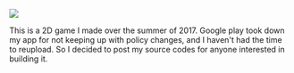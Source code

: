 ![](sample.gif)

This is a 2D game I made over the summer of 2017. Google play took down my app for not keeping up with policy changes, and I haven't had the time to reupload. So I decided to post my source codes for anyone interested in building it. 
